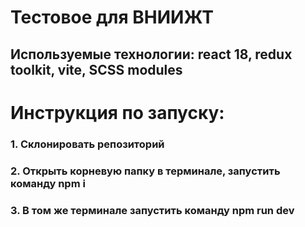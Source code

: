 # Тестовое для ВНИИЖТ

## Используемые технологии: react 18, redux toolkit, vite, SCSS modules

# Инструкция по запуску:

### 1. Склонировать репозиторий

### 2. Открыть корневую папку в терминале, запустить команду npm i

### 3. В том же терминале запустить команду npm run dev
